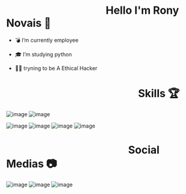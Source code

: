 # &nbsp;&nbsp;&nbsp;&nbsp;&nbsp;&nbsp;&nbsp;&nbsp;&nbsp;&nbsp;&nbsp;&nbsp;&nbsp;&nbsp;&nbsp;&nbsp;&nbsp;&nbsp;&nbsp;&nbsp;&nbsp;&nbsp;&nbsp;&nbsp;&nbsp;&nbsp;&nbsp;&nbsp;&nbsp;&nbsp;&nbsp;&nbsp;&nbsp;&nbsp;&nbsp;&nbsp;&nbsp;&nbsp;&nbsp; Hello I'm Rony Novais :eyes:



- :bomb: I’m currently employee <p>
- :mortar_board: I’m studying python <p>
- :man_technologist: tryning to be A Ethical Hacker 

 # &nbsp;&nbsp;&nbsp;&nbsp;&nbsp;&nbsp;&nbsp;&nbsp;&nbsp;&nbsp;&nbsp;&nbsp;&nbsp;&nbsp;&nbsp;&nbsp;&nbsp;&nbsp;&nbsp;&nbsp;&nbsp;&nbsp;&nbsp;&nbsp;&nbsp;&nbsp;&nbsp;&nbsp;&nbsp;&nbsp;&nbsp;&nbsp;&nbsp;&nbsp;&nbsp;&nbsp;&nbsp;&nbsp;&nbsp; &nbsp;&nbsp;&nbsp;&nbsp;&nbsp;&nbsp;&nbsp;&nbsp;&nbsp;&nbsp; &nbsp;&nbsp;Skills :trophy:
 
![image](https://img.shields.io/badge/Kali_Linux-557C94?style=for-the-badge&logo=kali-linux&logoColor=white)
![image](https://img.shields.io/badge/Python-3776AB?style=for-the-badge&logo=python&logoColor=white)<p>
![image](https://img.shields.io/badge/HTML5-E34F26?style=for-the-badge&logo=html5&logoColor=white)
![image](https://img.shields.io/badge/CSS3-1572B6?style=for-the-badge&logo=css3&logoColor=white)
![image](https://img.shields.io/badge/JavaScript-323330?style=for-the-badge&logo=javascript&logoColor=F7DF1E)
![image](	https://img.shields.io/badge/Bootstrap-563D7C?style=for-the-badge&logo=bootstrap&logoColor=white)
 
  # &nbsp;&nbsp;&nbsp;&nbsp;&nbsp;&nbsp;&nbsp;&nbsp;&nbsp;&nbsp;&nbsp;&nbsp;&nbsp;&nbsp;&nbsp;&nbsp;&nbsp;&nbsp;&nbsp;&nbsp;&nbsp;&nbsp;&nbsp;&nbsp;&nbsp;&nbsp;&nbsp;&nbsp;&nbsp;&nbsp;&nbsp;&nbsp;&nbsp;&nbsp;&nbsp;&nbsp;&nbsp;&nbsp;&nbsp; &nbsp;&nbsp;&nbsp;&nbsp;&nbsp;&nbsp;&nbsp;&nbsp; Social Medias :camera:

![image](https://img.shields.io/badge/Facebook-1877F2?style=for-the-badge&logo=facebook&logoColor=white&link=https://www.facebook.com/Shacrony/)
![image](https://img.shields.io/badge/Instagram-E4405F?style=for-the-badge&logo=instagram&logoColor=white&link=https://www.instagram.com/rony.novais_/)
![image](https://img.shields.io/badge/Twitter-1DA1F2?style=for-the-badge&logo=twitter&logoColor=white&link=https://twitter.com/namoradoDaGab/)

